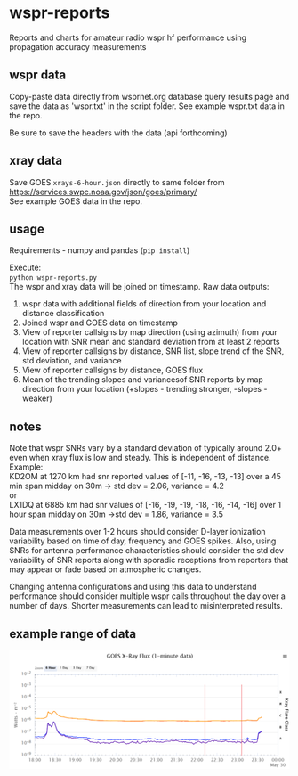 # wspr-reports
Reports and charts for amateur radio wspr hf performance using propagation accuracy measurements 

## wspr data
Copy-paste data directly from wsprnet.org database query results page and save the data as 'wspr.txt' in the script folder. See example wspr.txt data in the repo. 

Be sure to save the headers with the data (api forthcoming)  

## xray data
Save GOES `xrays-6-hour.json` directly to same folder from https://services.swpc.noaa.gov/json/goes/primary/  
See example GOES data in the repo. 

## usage
Requirements - numpy and pandas  (`pip install`)

Execute:  
`python wspr-reports.py`    
The wspr and xray data will be joined on timestamp. Raw data outputs:
1. wspr data with additional fields of direction from your location and distance classification
2. Joined wspr and GOES data on timestamp
3. View of reporter callsigns by map direction (using azimuth) from your location with SNR mean and standard deviation from at least 2 reports
4. View of reporter callsigns by distance, SNR list, slope trend of the SNR, std deviation, and variance
5. View of reporter callsigns by distance, GOES flux
6. Mean of the trending slopes and variancesof SNR reports by map direction from your location (+slopes - trending stronger, -slopes - weaker)


## notes
Note that wspr SNRs vary by a standard deviation of typically around 2.0+ even when xray flux is low and steady. This is independent of distance. Example:  
KD2OM at 1270 km had snr reported values of [-11, -16, -13, -13] over a 45 min span midday on 30m -> std dev = 2.06,  variance = 4.2   
or   
LX1DQ at 6885 km had snr values of [-16, -19, -19, -18, -16, -14, -16] over 1 hour span midday on 30m ->std dev = 1.86, variance = 3.5  

Data measurements over 1-2 hours should consider D-layer ionization variability based on time of day, frequency and GOES spikes. Also, using SNRs for antenna performance characteristics should consider the std dev variability of SNR reports along with sporadic receptions from reporters that may appear or fade based on atmospheric changes. 

Changing antenna configurations and using this data to understand performance should consider multiple wspr calls throughout the day over a number of days. Shorter measurements can lead to misinterpreted results.

## example range of data
![GOES data range for example](goes-data-range.png)